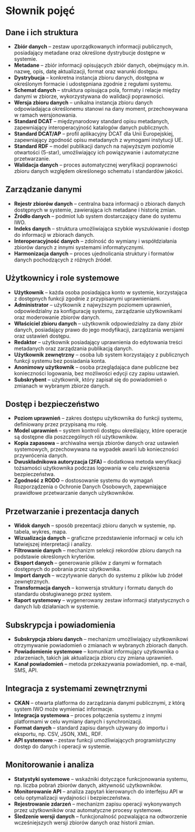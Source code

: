 # **Słownik pojęć**

## **Dane i ich struktura**
- **Zbiór danych** – zestaw uporządkowanych informacji publicznych, posiadający metadane oraz określone dystrybucje dostępne w systemie.
- **Metadane** – zbiór informacji opisujących zbiór danych, obejmujący m.in. nazwę, opis, datę aktualizacji, format oraz warunki dostępu.
- **Dystrybucja** – konkretna instancja zbioru danych, dostępna w określonym formacie i udostępniana zgodnie z regułami systemu.
- **Schemat danych** – struktura opisująca pola, formaty i relacje między danymi w zbiorze, wykorzystywana do walidacji poprawności.
- **Wersja zbioru danych** – unikalna instancja zbioru danych odpowiadająca określonemu stanowi na dany moment, przechowywana w ramach wersjonowania.
- **Standard DCAT** – międzynarodowy standard opisu metadanych, zapewniający interoperacyjność katalogów danych publicznych.
- **Standard DCAT/AP** – profil aplikacyjny DCAT dla Unii Europejskiej, zapewniający zgodność opisu metadanych z wymogami instytucji UE.
- **Standard RDF** – model publikacji danych na najwyższym poziomie otwartości (5-star), umożliwiający ich powiązywanie i automatyczne przetwarzanie.
- **Walidacja danych** – proces automatycznej weryfikacji poprawności zbioru danych względem określonego schematu i standardów jakości.

## **Zarządzanie danymi**
- **Rejestr zbiorów danych** – centralna baza informacji o zbiorach danych dostępnych w systemie, zawierająca ich metadane i historię zmian.
- **Źródło danych** – podmiot lub system dostarczający dane do systemu IWO.
- **Indeks danych** – struktura umożliwiająca szybkie wyszukiwanie i dostęp do informacji w zbiorach danych.
- **Interoperacyjność danych** – zdolność do wymiany i współdziałania zbiorów danych z innymi systemami informatycznymi.
- **Harmonizacja danych** – proces ujednolicania struktury i formatów danych pochodzących z różnych źródeł.

## **Użytkownicy i role systemowe**
- **Użytkownik** – każda osoba posiadająca konto w systemie, korzystająca z dostępnych funkcji zgodnie z przypisanymi uprawnieniami.
- **Administrator** – użytkownik z najwyższym poziomem uprawnień, odpowiedzialny za konfigurację systemu, zarządzanie użytkownikami oraz moderowanie zbiorów danych.
- **Właściciel zbioru danych** – użytkownik odpowiedzialny za dany zbiór danych, posiadający prawo do jego modyfikacji, zarządzania wersjami oraz ustawień dostępu.
- **Redaktor** – użytkownik posiadający uprawnienia do edytowania treści metadanych oraz zarządzania publikacją danych.
- **Użytkownik zewnętrzny** – osoba lub system korzystający z publicznych funkcji systemu bez posiadania konta.
- **Anonimowy użytkownik** – osoba przeglądająca dane publiczne bez konieczności logowania, bez możliwości edycji czy zapisu ustawień.
- **Subskrybent** – użytkownik, który zapisał się do powiadomień o zmianach w wybranym zbiorze danych.

## **Dostęp i bezpieczeństwo**
- **Poziom uprawnień** – zakres dostępu użytkownika do funkcji systemu, definiowany przez przypisaną mu rolę.
- **Model uprawnień** – system kontroli dostępu określający, które operacje są dostępne dla poszczególnych ról użytkowników.
- **Kopia zapasowa** – archiwalna wersja zbiorów danych oraz ustawień systemowych, przechowywana na wypadek awarii lub konieczności przywrócenia danych.
- **Dwuskładnikowa autoryzacja (2FA)** – dodatkowa metoda weryfikacji tożsamości użytkownika podczas logowania w celu zwiększenia bezpieczeństwa.
- **Zgodność z RODO** – dostosowanie systemu do wymagań Rozporządzenia o Ochronie Danych Osobowych, zapewniające prawidłowe przetwarzanie danych użytkowników.

## **Przetwarzanie i prezentacja danych**
- **Widok danych** – sposób prezentacji zbioru danych w systemie, np. tabela, wykres, mapa.
- **Wizualizacja danych** – graficzne przedstawienie informacji w celu ich łatwiejszej interpretacji i analizy.
- **Filtrowanie danych** – mechanizm selekcji rekordów zbioru danych na podstawie określonych kryteriów.
- **Eksport danych** – generowanie plików z danymi w formatach dostępnych do pobrania przez użytkownika.
- **Import danych** – wczytywanie danych do systemu z plików lub źródeł zewnętrznych.
- **Transformacja danych** – konwersja struktury i formatu danych do standardu obsługiwanego przez system.
- **Raport systemowy** – wygenerowany zestaw informacji statystycznych o danych lub działaniach w systemie.

## **Subskrypcja i powiadomienia**
- **Subskrypcja zbioru danych** – mechanizm umożliwiający użytkownikowi otrzymywanie powiadomień o zmianach w wybranych zbiorach danych.
- **Powiadomienie systemowe** – komunikat informujący użytkownika o zdarzeniach, takich jak aktualizacja zbioru czy zmiana uprawnień.
- **Kanał powiadomień** – metoda przekazywania powiadomień, np. e-mail, SMS, API.

## **Integracja z systemami zewnętrznymi**
- **CKAN** – otwarta platforma do zarządzania danymi publicznymi, z którą system IWO może wymieniać informacje.
- **Integracja systemowa** – proces połączenia systemu z innymi platformami w celu wymiany danych i synchronizacji.
- **Format danych** – standard zapisu danych używany do importu i eksportu, np. CSV, JSON, XML, RDF.
- **API systemowe** – zestaw funkcji umożliwiających programistyczny dostęp do danych i operacji w systemie.

## **Monitorowanie i analiza**
- **Statystyki systemowe** – wskaźniki dotyczące funkcjonowania systemu, np. liczba pobrań zbiorów danych, aktywność użytkowników.
- **Monitorowanie API** – analiza zapytań kierowanych do interfejsu API w celu optymalizacji wydajności i bezpieczeństwa.
- **Rejestrowanie zdarzeń** – mechanizm zapisu operacji wykonywanych przez użytkowników oraz automatyczne procesy systemowe.
- **Śledzenie wersji danych** – funkcjonalność pozwalająca na odtworzenie wcześniejszych wersji zbiorów danych oraz historii zmian.
